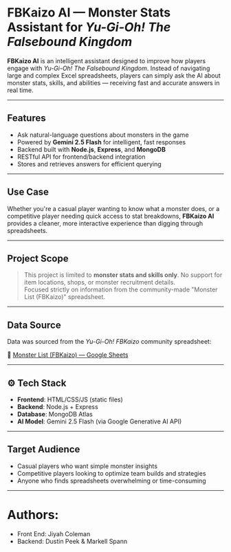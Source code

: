 #  FBKaizo AI — Monster Stats Assistant for *Yu-Gi-Oh! The Falsebound Kingdom*

**FBKaizo AI** is an intelligent assistant designed to improve how players engage with *Yu-Gi-Oh! The Falsebound Kingdom*. Instead of navigating large and complex Excel spreadsheets, players can simply ask the AI about monster stats, skills, and abilities — receiving fast and accurate answers in real time.

---

##  Features

-  Ask natural-language questions about monsters in the game
-  Powered by **Gemini 2.5 Flash** for intelligent, fast responses
-  Backend built with **Node.js**, **Express**, and **MongoDB**
-  RESTful API for frontend/backend integration
-  Stores and retrieves answers for efficient querying

---

##  Use Case

Whether you're a casual player wanting to know what a monster does, or a competitive player needing quick access to stat breakdowns, **FBKaizo AI** provides a cleaner, more interactive experience than digging through spreadsheets.

---

##  Project Scope

> This project is limited to **monster stats and skills only**.
>  No support for item locations, shops, or monster recruitment details.  
>  Focused strictly on information from the community-made "Monster List (FBKaizo)" spreadsheet.

---

##  Data Source

Data was sourced from the *Yu-Gi-Oh! FBKaizo* community spreadsheet:

📎 [Monster List (FBKaizo) — Google Sheets](https://docs.google.com/spreadsheets/d/1II05Gkfgh4mkVTZ2ozaMvYJdfJ-Wq7xkwkL0L1BRmC4/edit?usp=sharing)

---

## ⚙️ Tech Stack

- **Frontend**: HTML/CSS/JS (static files)
- **Backend**: Node.js + Express
- **Database**: MongoDB Atlas
- **AI Model**: Gemini 2.5 Flash (via Google Generative AI API)

---

##  Target Audience

-  Casual players who want simple monster insights
-  Competitive players looking to optimize team builds and strategies
-  Anyone who finds spreadsheets overwhelming or time-consuming

---

# Authors:
- Front End: Jiyah Coleman
- Backend: Dustin Peek & Markell Spann

